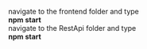navigate to the frontend folder and type
</br>
<b>npm start</b>
</br>
navigate to the RestApi folder and type
</br>
<b>npm start</b>
